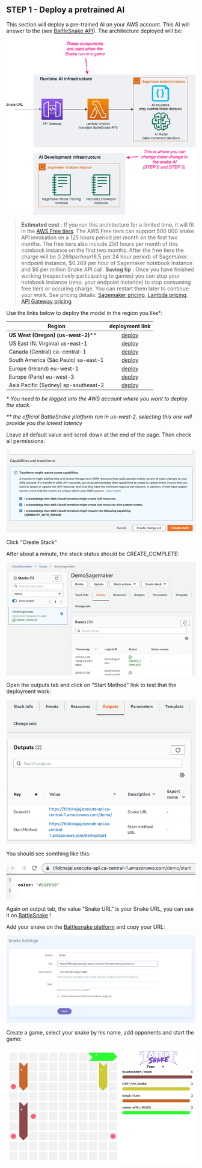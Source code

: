 ## STEP 1 - Deploy a pretrained AI

This section will deploy a pre-trained AI on your AWS account. This AI will answer to the (see [BattleSnake API](https://docs.battlesnake.com/snake-api)). The architecture deployed will be:

![Pretrained Architecture](images/ArchitectureSagemakerBattleSnake.png "Pretrained Architecture")

> __Estimated cost__ : If you run this architecture for a limited time, it will fit in the [AWS Free tiers](https://aws.amazon.com/free/). The AWS Free tiers can support 500 000 snake API invokation on a 125 hours period per month on the first two months. The free tiers also include 250 hours per month of this notebook instance on the first two months.
> After the free tiers the charge will be $0.269 per hour ($6.5 per 24 hour period) of Sagemaker endpoint instance, $0.269 per hour of Sagemaker notebook instance and $6 per million Snake API call.
> __Saving tip__ : Once you have finished working (respectively participating to games) you can stop your notebook instance (resp. your endpoint instance) to stop consuming free tiers or occuring charge. You can restart them later to continue your work.
> See pricing details: [Sagemaker pricing](https://aws.amazon.com/sagemaker/pricing/), [Lambda pricing](https://aws.amazon.com/lambda/pricing/), [API Gateway pricing](https://aws.amazon.com/api-gateway/pricing/)

Use the links below to deploy the model in the region you like*:

| Region        | deployment link |
| ------------- | :-------------:|
| __US West (Oregon) (us-west-2)__**      | [deploy](https://us-west-2.console.aws.amazon.com/cloudformation/home?region=us-west-2#/stacks/create/review?templateURL=https://battlesnake-aws-us-west-2.s3.us-west-2.amazonaws.com/cloudformation/deploy-battlesnake-endpoint.yaml&stackName=BattleSnakeEnvironment) |
| US East (N. Virginia) us-east-1     | [deploy](https://us-east-1.console.aws.amazon.com/cloudformation/home?region=us-east-1#/stacks/create/review?templateURL=https://battlesnake-aws-us-east-1.s3.us-east-1.amazonaws.com/cloudformation/deploy-battlesnake-endpoint.yaml&stackName=BattleSnakeEnvironment) |
| Canada (Central) ca-central-1     | [deploy](https://ca-central-1.console.aws.amazon.com/cloudformation/home?region=ca-central-1#/stacks/create/review?templateURL=https://battlesnake-aws-ca-central-1.s3.ca-central-1.amazonaws.com/cloudformation/deploy-battlesnake-endpoint.yaml&stackName=BattleSnakeEnvironment) |
| South America (São Paulo) sa-east-1     | [deploy](https://sa-east-1.console.aws.amazon.com/cloudformation/home?region=sa-east-1#/stacks/create/review?templateURL=https://battlesnake-aws-sa-east-1.s3.sa-east-1.amazonaws.com/cloudformation/deploy-battlesnake-endpoint.yaml&stackName=BattleSnakeEnvironment) |
| Europe (Ireland) eu-west-1     | [deploy](https://eu-west-1.console.aws.amazon.com/cloudformation/home?region=eu-west-1#/stacks/create/review?templateURL=https://battlesnake-aws-eu-west-1.s3.eu-west-1.amazonaws.com/cloudformation/deploy-battlesnake-endpoint.yaml&stackName=BattleSnakeEnvironment) |
| Europe (Paris) eu-west-3     | [deploy](https://eu-west-3.console.aws.amazon.com/cloudformation/home?region=eu-west-3#/stacks/create/review?templateURL=https://battlesnake-aws-eu-west-3.s3.eu-west-3.amazonaws.com/cloudformation/deploy-battlesnake-endpoint.yaml&stackName=BattleSnakeEnvironment) |
| Asia Pacific (Sydney) ap-southeast-2    | [deploy](https://ap-southeast-2.console.aws.amazon.com/cloudformation/home?region=ap-southeast-2#/stacks/create/review?templateURL=https://battlesnake-aws-ap-southeast-2.s3.ap-southeast-2.amazonaws.com/cloudformation/deploy-battlesnake-endpoint.yaml&stackName=BattleSnakeEnvironment) |

_* You need to be logged into the AWS account where you want to deploy the stack._

_** the official BattleSnake platform run in us-west-2, selecting this one will provide you the lowest latency_

Leave all default value and scroll down at the end of the page. Then check all permissions:

![Accept Permissions](images/create-stack.png "Permission checkboxes")

Click "Create Stack"

After about a minute, the stack status should be CREATE_COMPLETE:

![Creation complete](images/create-complete.png "Creation complete")

Open the outputs tab and click on "Start Method" link to test that the deployment work:

![Output tab](images/outputs.png "Output tab")

You should see somthing like this:

![Successfull result](images/working.png "Result")

Again on output tab, the value "Snake URL" is your Snake URL, you can use it on [BattleSnake](https://play.battlesnake.com/) !

Add your snake on the [Battlesnake platform](https://play.battlesnake.com/) and copy your URL:

![Add snake](images/addsnake.png "Add snake")

Create a game, select your snake by his name, add opponents and start the game:

![Battlesnake Board](images/game.png "Battlesnake Board")
